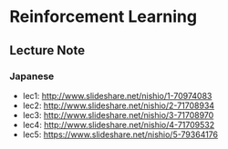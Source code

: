 # Reinforcement Learning

## Lecture Note

### Japanese

- lec1: http://www.slideshare.net/nishio/1-70974083
- lec2: http://www.slideshare.net/nishio/2-71708934
- lec3: http://www.slideshare.net/nishio/3-71708970
- lec4: http://www.slideshare.net/nishio/4-71709532
- lec5: https://www.slideshare.net/nishio/5-79364176
